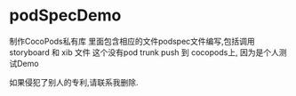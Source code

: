 # podSpecDemo
制作CocoPods私有库
里面包含相应的文件podspec文件编写,包括调用storyboard 和 xib 文件
这个没有pod trunk push 到 cocopods上, 因为是个人测试Demo

如果侵犯了别人的专利,请联系我删除.
